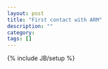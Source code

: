 ```yaml
---
layout: post
title: "First contact with ARM"
description: ""
category: 
tags: []
---
```

{% include JB/setup %}
